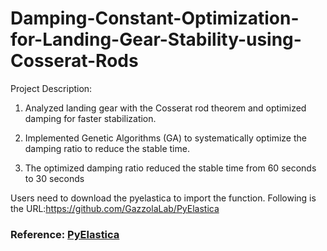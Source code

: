 # Damping-Constant-Optimization-for-Landing-Gear-Stability-using-Cosserat-Rods

Project Description:
1. Analyzed landing gear with the Cosserat rod theorem and optimized damping for faster stabilization.

2. Implemented Genetic Algorithms (GA) to systematically optimize the damping ratio to reduce the stable time.

3. The optimized damping ratio reduced the stable time from 60 seconds to 30 seconds

Users need to download the pyelastica to import the function. Following is the URL:https://github.com/GazzolaLab/PyElastica

### Reference: [PyElastica]([https://github.com/GazzolaLab/PyElastica])
